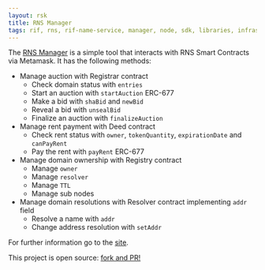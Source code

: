 ```yaml
---
layout: rsk
title: RNS Manager
tags: rif, rns, rif-name-service, manager, node, sdk, libraries, infrastructure, protocols, mvp, design, rbtc, defi, decentralized, quick-start, guides, tutorial, networks, dapps, tools, rootstock, rsk, ethereum, smart-contracts, install, get-started, how-to, mainnet, testnet, contracts, wallets, web3, crypto
---
```


The [RNS Manager](https://manager.rns.rifos.org) is a simple tool that interacts with RNS Smart Contracts via Metamask. It has the following methods:
- Manage auction with Registrar contract
    - Check domain status with `entries`
    - Start an auction with `startAuction` ERC-677
    - Make a bid with `shaBid` and `newBid`
    - Reveal a bid with `unsealBid`
    - Finalize an auction with `finalizeAuction`
- Manage rent payment with Deed contract
    - Check rent status with `owner`, `tokenQuantity`, `expirationDate` and `canPayRent`
    - Pay the rent with `payRent` ERC-677
- Manage domain ownership with Registry contract
    - Manage `owner`
    - Manage `resolver`
    - Manage `TTL`
    - Manage sub nodes
- Manage domain resolutions with Resolver contract implementing `addr` field
    - Resolve a name with `addr`
    - Change address resolution with `setAddr`

For further information go to the [site](https://manager.rns.rifos.org).

This project is open source: [fork and PR!](https://github.com/rnsdomains/RNS-manager)
